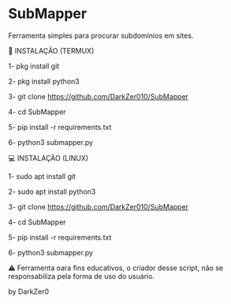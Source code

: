 # SubMapper
Ferramenta simples para procurar subdomínios em sites.

📱 INSTALAÇÃO (TERMUX)

1- pkg install git

2- pkg install python3

3- git clone https://github.com/DarkZer010/SubMapper

4- cd SubMapper

5- pip install -r requirements.txt

6- python3 submapper.py

💻 INSTALAÇÃO (LINUX)


1- sudo apt install git

2- sudo apt install python3

3- git clone https://github.com/DarkZer010/SubMapper

4- cd SubMapper

5- pip install -r requirements.txt

6- python3 submapper.py

⚠️ Ferramenta oara fins educativos, o criador desse script, não se responsabiliza pela forma de uso do usuário.

by DarkZer0
